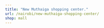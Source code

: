 ```yaml
---
title: "New Muthaiga shopping center."
url: /nairobi/new-muthaiga-shopping-center/
shop: mall
---
```

